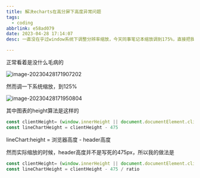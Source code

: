```yaml
---
title: 解决echarts在高分屏下高度异常问题
tags:
  - coding
abbrlink: e58ad079
date: 2023-04-28 17:14:07
desc: 一直没在乎过window系统下调整分辨率缩放，今天同事笔记本缩放调到175%，直接把我页面整废了，抓紧修一下！

---
```





正常看着是没什么毛病的

![image-20230428171907202](解决echarts在高分屏下高度异常问题/image-20230428171907202.png)

然而调一下系统缩放，到125%

![image-20230428171950804](解决echarts在高分屏下高度异常问题/image-20230428171950804.png)

其中图表的height算法是这样的

```javascript
const clientHeight= (window.innerHeight || document.documentElement.clientHeight || document.body.clientHeight)
const lineChartHeight = clientHeight - 475
```

lineChart:height = 浏览器高度 - header高度

然而实际缩放的时候，header高度并不是写死的475px，所以我的做法是

```javascript
const clientHeight= (window.innerHeight || document.documentElement.clientHeight || document.body.clientHeight)
const lineChartHeight = clientHeight - 475 / ratio
```

